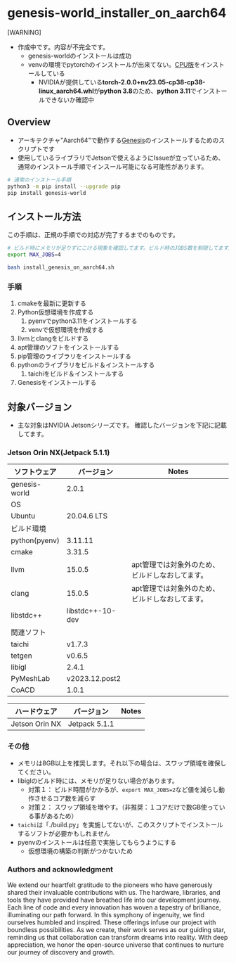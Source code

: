 # genesis-world_installer_on_aarch64

[WARNING]
 * 作成中です。内容が不完全です。
   * genesis-worldのインストールは成功
   * venvの環境でpytorchのインストールが出来てない。[CPU版](https://pytorch.org/get-started/locally/)をインストールしている
     * NVIDIAが提供している**torch-2.0.0+nv23.05-cp38-cp38-linux_aarch64.whl**が**python 3.8**のため、**python 3.11**でインストールできないか確認中

## Overview

* アーキテクチャ"Aarch64"で動作する[Genesis](https://github.com/Genesis-Embodied-AI/Genesis)のインストールするためのスクリプトです
* 使用しているライブラリでJetsonで使えるようにIssueが立っているため、通常のインストール手順でインスール可能になる可能性があります。

```bash
# 通常のインストール手順
python3 -m pip install --upgrade pip
pip install genesis-world
```

## インストール方法

この手順は、正規の手順での対応が完了するまでのものです。

```bash
# ビルド時にメモリが足りずにこける現象を確認してます。ビルド時のJOBS数を制限してます。
export MAX_JOBS=4

bash install_genesis_on_aarch64.sh
```

### 手順

1. cmakeを最新に更新する
2. Python仮想環境を作成する
   1. pyenvでpython3.11をインストールする
   2. venvで仮想環境を作成する
3. llvmとclangをビルドする
4. apt管理のソフトをインストールする
5. pip管理のライブラリをインストールする
6. pythonのライブラリをビルド＆インストールする
   1. taichiをビルド＆インストールする
7. Genesisをインストールする


## 対象バージョン

* 主な対象はNVIDIA Jetsonシリーズです。
確認したバージョンを下記に記載してます。

### Jetson Orin NX(Jetpack 5.1.1)

| ソフトウェア  | バージョン       | Notes                                           |
| ------------- | ---------------- | ----------------------------------------------- |
| genesis-world | 2.0.1            |                                                 |
| OS            |                  |                                                 |
| Ubuntu        | 20.04.6 LTS      |                                                 |
| ビルド環境    |                  |                                                 |
| python(pyenv) | 3.11.11          |                                                 |
| cmake         | 3.31.5           |                                                 |
| llvm          | 15.0.5           | apt管理では対象外のため、ビルドしなおしてます。 |
| clang         | 15.0.5           | apt管理では対象外のため、ビルドしなおしてます。 |
| libstdc++     | libstdc++-10-dev |                                                 |
| 関連ソフト    |                  |                                                 |
| taichi        | v1.7.3           |                                                 |
| tetgen        | v0.6.5           |                                                 |
| libigl        | 2.4.1            |                                                 |
| PyMeshLab     | v2023.12.post2   |                                                 |
| CoACD         | 1.0.1            |                                                 |

| ハードウェア   | バージョン    | Notes |
| -------------- | ------------- | ----- |
| Jetson Orin NX | Jetpack 5.1.1 |       |



### その他

* メモリは8GB以上を推奨します。それ以下の場合は、スワップ領域を確保してください。
* libiglのビルド時には、メモリが足りない場合があります。
   * 対策１： ビルド時間がかかるが、```export MAX_JOBS=2```など値を減らし動作させるコア数を減らす
   * 対策２： スワップ領域を増やす。（非推奨：１コアだけで数GB使っている事があるため）
* ```taichi```は「./build.py」を実施してないが、このスクリプトでインストールするソフトが必要かもしれません
* pyenvのインストールは任意で実施してもらうようにする
   * 仮想環境の構築の判断がつかないため

### Authors and acknowledgment

We extend our heartfelt gratitude to the pioneers who have generously shared their invaluable contributions with us. The hardware, libraries, and tools they have provided have breathed life into our development journey. Each line of code and every innovation has woven a tapestry of brilliance, illuminating our path forward. In this symphony of ingenuity, we find ourselves humbled and inspired. These offerings infuse our project with boundless possibilities. As we create, their work serves as our guiding star, reminding us that collaboration can transform dreams into reality. With deep appreciation, we honor the open-source universe that continues to nurture our journey of discovery and growth.
